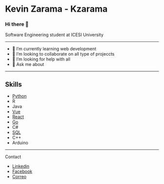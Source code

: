 # Kevin Zarama - Kzarama

### Hi there 👋

Software Engineering student at ICESI University

---

- 🌱 I’m currently learning web development
- 👯 I’m looking to collaborate on all type of projeccts
- 🤔 I’m looking for help with all 
- 💬 Ask me about

---

## Skills

- [Python](https://github.com/Kzarama/Python)
- R
- Java
- [Vue](https://github.com/Kzarama/vue.js)
- [React](https://github.com/Kzarama/React)
- [Go](https://github.com/Kzarama/Go)
- C#
- [SQL](https://github.com/Kzarama/Bases-de-datos)
- C++
- Arduino

---

Contact

- [Linkedin](https://www.linkedin.com/in/kevin-zarama/)
- [Facebook](https://www.facebook.com/people/Kevin-Zarama/100005800039156)
- <a href="mailto:zaramaluna1999@hotmail.com">Correo</a>
